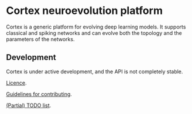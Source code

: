 # Cortex neuroevolution platform

Cortex is a generic platform for evolving deep learning models. It supports classical and spiking networks and can evolve both the topology and the parameters of the networks.

## Development
Cortex is under active development, and the API is not completely stable.

[Licence](LICENCE.md).

[Guidelines for contributing](CONTRIBUTING.md).

[(Partial) TODO list](TODO.md).
